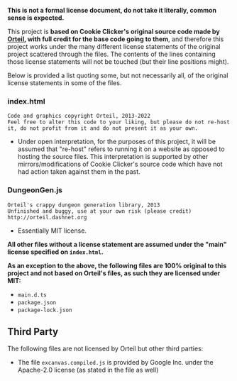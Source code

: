**This is not a formal license document, do not take it literally, common sense is expected.**

This project is **based on Cookie Clicker's original source code made by [Orteil](http://orteil.dashnet.org
), with full credit for the base code going to them**, and therefore this project works under the many different license statements of the original project scattered through the files. The contents of the lines containing those license statements will not be touched (but their line positions might).

Below is provided a list quoting some, but not necessarily all, of the original license statements in some of the files.

### index.html
```
Code and graphics copyright Orteil, 2013-2022
Feel free to alter this code to your liking, but please do not re-host it, do not profit from it and do not present it as your own.
```
* Under open interpretation, for the purposes of this project, it will be assumed that "re-host" refers to running it on a website as opposed to hosting the source files. This interpretation is supported by other mirrors/modifications of Cookie Clicker's source code which have not had action taken against them in the past.

### DungeonGen.js
```
Orteil's crappy dungeon generation library, 2013
Unfinished and buggy, use at your own risk (please credit)
http://orteil.dashnet.org
```
* Essentially MIT license.

**All other files without a license statement are assumed under the "main" license specified on `index.html`.**

**As an exception to the above, the following files are 100% original to this project and not based on Orteil's files, as such they are licensed under MIT:**
* `main.d.ts`
* `package.json`
* `package-lock.json`

## Third Party
The following files are not licensed by Orteil but other third parties:
* The file `excanvas.compiled.js` is provided by Google Inc. under the Apache-2.0 license (as stated in the file as well)
